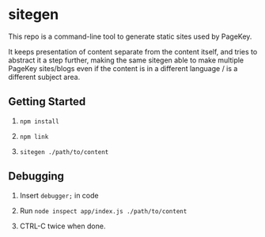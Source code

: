 # sitegen

This repo is a command-line tool to generate static sites used by PageKey.

It keeps presentation of content separate from the content itself, and tries to abstract it a step further, making the same sitegen able to make multiple PageKey sites/blogs even if the content is in a different language / is a different subject area.

## Getting Started

1. `npm install`

2. `npm link`

3. `sitegen ./path/to/content`

## Debugging

1. Insert `debugger;` in code

2. Run `node inspect app/index.js ./path/to/content`

3. CTRL-C twice when done.
